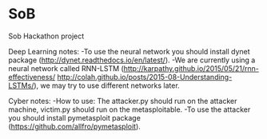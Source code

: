 # SoB
Sob Hackathon project

Deep Learning notes:
  -To use the neural network you should install dynet package (http://dynet.readthedocs.io/en/latest/).
  -We are currently using a neural network called RNN-LSTM (http://karpathy.github.io/2015/05/21/rnn-effectiveness/ http://colah.github.io/posts/2015-08-Understanding-LSTMs/), we may try to use different networks later.
 
Cyber notes:
  -How to use: 
      The attacker.py should run on the attacker machine, victim.py should run on the metasploitable.
  -To use the attacker you should install pymetasploit package (https://github.com/allfro/pymetasploit).
